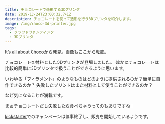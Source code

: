 ```yaml
---
title: チョコレートで造形する3Dプリンタ
date: 2019-12-24T23:00:32.741Z
description: チョコレートを使って造形を行う3Dプリンタを紹介します。
image: /img/choco-3d-printer.jpg
tags:
  - クラウドファンディング
  - 3Dプリンタ
---
```

[It’s all about Choco](https://mycusini.com/index.php/en/its-all-about-choco/)から発見。画像もここから転載。

チョコレートを材料とした3Dプリンタが登場しました。
確かにチョコレートは比較的簡単に3Dプリンタで扱うことができるように思います。

いわゆる「フィラメント」のようなものはどのように提供されるのか？簡単に自作できるのか？
失敗したプリントはまた材料として使うことができるのか？

など気になることが満載です。

まぁチョコレートだし失敗したら食べちゃうってのもありですね！

[kickstarter](https://www.kickstarter.com/projects/mycusini/its-all-about-choco-mycusini-choco-3d-printer/description)でのキャンペーンは無事終了し、販売を開始しているようです。
